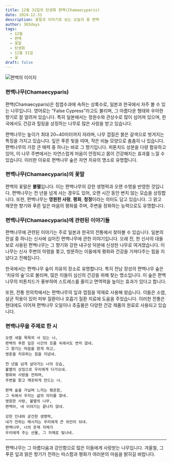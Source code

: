 ```yaml
---
title: 12월 31일의 탄생화 편백(Chamaecyparis)
date: 2024-12-31
description: 꽃말과 이야기로 보는 오늘의 꽃 편백
author: 365days
tags:
  - 12월
  - 편백
  - 꽃말
  - 탄생화
  - 12월 31일
  - 꽃
draft: false
---
```



![편백의 이미지](https://cdn.pixabay.com/photo/2015/09/17/13/36/hinoki-944147_640.jpg#center)


### 편백나무(Chamaecyparis)

편백(Chamaecyparis)은 침엽수과에 속하는 상록수로, 일본과 한국에서 자주 볼 수 있는 나무입니다. 영어로는 "False Cypress"라고도 불리며, 그 아름다운 형태와 우아한 향기로 잘 알려져 있습니다. 특히 일본에서는 정원수와 관상수로 많이 심어져 있으며, 한국에서도 건강과 힐링을 상징하는 나무로 많은 사랑을 받고 있습니다.

편백나무는 높이가 최대 20~40미터까지 자라며, 나무 껍질은 붉은 갈색으로 벗겨지는 특징을 가지고 있습니다. 잎은 푸른 빛을 띠며, 작은 비늘 모양으로 촘촘히 나 있습니다. 편백나무의 가장 큰 매력 중 하나는 바로 그 향기입니다. 피톤치드 성분을 다량 함유하고 있어, 이 나무 주변에서는 자연스럽게 마음이 안정되고 몸이 건강해지는 효과를 느낄 수 있습니다. 이러한 이유로 편백나무 숲은 자연 치유의 명소로 유명합니다.

### 편백나무(Chamaecyparis)의 꽃말

편백의 꽃말은 **불멸**입니다. 이는 편백나무의 강한 생명력과 오랜 수명을 반영한 것입니다. 편백나무는 천 년을 넘게 사는 경우도 있어, 오랜 시간 동안 변치 않는 모습을 상징합니다. 또한, 편백나무는 **영원한 사랑**, **평화**, **청정**이라는 의미도 담고 있습니다. 그 맑고 깨끗한 향기와 푸른 잎은 마음의 평화를 주며, 주변을 정화하는 능력으로도 유명합니다.

### 편백나무(Chamaecyparis)에 관련된 이야기들

편백나무에 관련된 이야기는 주로 일본과 한국의 전통에서 찾아볼 수 있습니다. 일본의 전설 중 하나는 신사에 심어진 편백나무에 관한 이야기입니다. 오래 전, 한 신사의 대들보로 사용된 편백나무는 그 향기와 강한 내구성 덕분에 신성한 나무로 여겨졌습니다. 이 나무는 신사 주변의 악령을 쫓고, 방문하는 이들에게 평화와 건강을 가져다주는 힘을 지녔다고 전해집니다.

한국에서는 편백나무 숲이 치유의 장소로 유명합니다. 특히 전남 장성의 편백나무 숲은 '치유의 숲'으로 불리며, 많은 이들이 심신의 건강을 위해 찾는 명소입니다. 이 숲은 편백나무의 피톤치드가 풍부하여 스트레스를 줄이고 면역력을 높이는 효과가 있다고 합니다.

또한, 전통 한의학에서는 편백나무의 잎과 껍질을 약재로 사용해 왔습니다. 이들은 소염, 살균 작용이 있어 피부 질환이나 호흡기 질환 치료에 도움을 주었습니다. 이러한 전통은 현대에도 이어져 편백나무 오일이나 추출물은 다양한 건강 제품의 원료로 사용되고 있습니다.

### 편백나무을 주제로 한 시

	오랜 세월 묵묵히 서 있는 너,  
	편백의 푸른 잎은 시간의 흐름 속에서도 변치 않네.  
	그 향기는 마음을 맑게 하고,  
	영혼을 치유하는 힘을 지녔네.
	
	천 년을 넘게 살아가는 너의 모습,  
	불멸의 상징으로 우리에게 다가오네.  
	평화와 사랑을 전하며,  
	주변을 맑고 깨끗하게 만드는 너.
	
	편백 숲을 거닐며 느끼는 평온함,  
	그 속에서 우리는 삶의 의미를 찾네.  
	영원한 사랑, 불멸의 나무,  
	편백아, 네 이야기는 끝나지 않네.
	
	강한 인내와 굳건한 생명력,  
	네가 전하는 메시지는 우리에게 큰 위안이 되네.  
	편백나무, 너의 존재 자체가  
	우리에게 주는 선물, 그 자체로 빛나네.

---

편백나무는 그 아름다움과 강인함으로 많은 이들에게 사랑받는 나무입니다. 겨울철, 그 푸른 잎과 맑은 향기가 전하는 따스함과 평화가 여러분의 마음을 밝히길 바랍니다.

